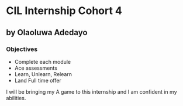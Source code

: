 # CIL Internship Cohort 4
## by Olaoluwa Adedayo
### Objectives
- Complete each module
- Ace assessments
- Learn, Unlearn, Relearn
- Land Full time offer

I will be bringing my A game to this internship and I am confident in my abilities. 
